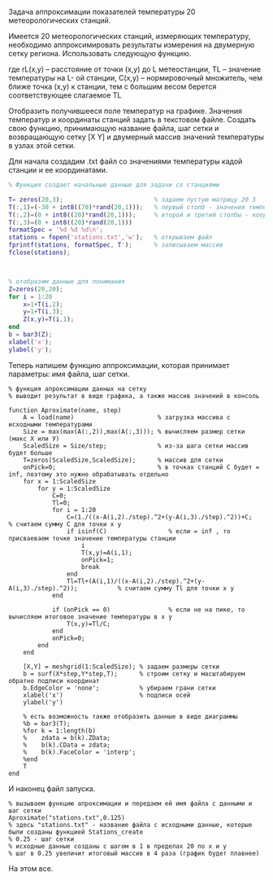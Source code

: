 Задача аппроксимации показателей температуры 20 метеорологических станций.

Имеется 20 метеорологических станций, измеряющих температуру, необходимо
аппроксимировать результаты измерения на двумерную сетку региона. Использовать
следующую функцию.

где rL(x,y) – расстояние от точки (x,y) до L метеостанции, TL – значение температуры на L-
ой станции, C(x,y) – нормировочный множитель, чем ближе точка (x,y) к станции, тем с
большим весом берется соответствующее слагаемое TL

Отобразить получившееся поле температур на графике. Значения температур и
координаты станций задать в текстовом файле.
Создать свою функцию, принимающую название файла, шаг сетки и возвращающую
сетку [X Y] и двумерный массив значений температуры в узлах этой сетки.

Для начала создадим .txt файл со значениями температуры кадой станции и ее координатами. 
```matlab
% Функция создает начальные данные для задачи со станциями

T= zeros(20,3);                         % задаем пустую матрицу 20 3
T(:,1)=(-30 + int8((70)*rand(20,1)));   % первый столб - значения температуры (-30:40) градусов
T(:,2)=(0 + int8((20)*rand(20,1)));     % второй и третий столбы - координаты х и у
T(:,3)=(0 + int8((20)*rand(20,1)))
formatSpec = '%d %d %d\n';
stations = fopen('stations.txt','w');   % открываем файл
fprintf(stations, formatSpec, T');      % записываем массив
fclose(stations);                       



% отобразим данные для понимания
Z=zeros(20,20);
for i = 1:20
    x=1+T(i,2);
    y=1+T(i,3);
    Z(x,y)=T(i,1);
end
b = bar3(Z);
xlabel('x');
ylabel('y');
```

Теперь напишем функцию аппроксимации, которая принимает параметры: имя файла, шаг сетки.

```
% функция апроксимации данных на сетку
% выводит результат в виде графика, а также массив значений в консоль 

function Aproximate(name, step)
    A = load(name)                       % загрузка массива с исходными температурами
    Size = max(max(A(:,2)),max(A(:,3))); % вычисляем размер сетки (макс Х или У)
    ScaledSize = Size/step;              % из-за шага сетки массив будет больше
    T=zeros(ScaledSize,ScaledSize);      % массив для сетки
    onPick=0;                            % в точках станций С будет = inf, поэтому это нужно обрабатывать отдельно
    for x = 1:ScaledSize
        for y = 1:ScaledSize
            C=0;
            Tl=0;
            for i = 1:20
                C=(1./((x-A(i,2)./step).^2+(y-A(i,3)./step).^2))+C;                 % считаем сумму С для точки х у
                if isinf(C)                 % если = inf , то присваеваем точке значение температуры станции
                    i
                    T(x,y)=A(i,1);
                    onPick=1;
                    break
                end
                Tl=Tl+(A(i,1)/((x-A(i,2)./step).^2+(y-A(i,3)./step).^2));           % считаем сумму Tl для точки х у
            end
            
            if (onPick == 0)                % если не на пике, то вычисляем итоговое значение температуры в х у
                T(x,y)=Tl/C;
            end
            onPick=0;
        end
    end
    
    [X,Y] = meshgrid(1:ScaledSize); % задаем размеры сетки
    b = surf(X*step,Y*step,T);      % строим сетку и масштабируем обратно подписи координат
    b.EdgeColor = 'none';           % убираем грани сетки
    xlabel('x')                     % подписи осей
    ylabel('y')
    
    % есть возможность также отобразить данные в виде диаграммы 
    %b = bar3(T);
    %for k = 1:length(b)
    %    zdata = b(k).ZData;
    %    b(k).CData = zdata;
    %    b(k).FaceColor = 'interp';
    %end
    T
end
```
И наконец файл запуска.

```
% вызываем функцию апроксимации и передаем ей имя файла с данными и шаг сетки 
Aproximate("stations.txt",0.125)
% здесь "stations.txt" - название файла с исходными данные, которые были созданы функцией Stations_create
% 0.25 - шаг сетки 
% исходные данные созданы с шагом в 1 в пределах 20 по х и у
% шаг в 0.25 увеличит итоговый массив в 4 раза (график будет плавнее)
```

На этом все.